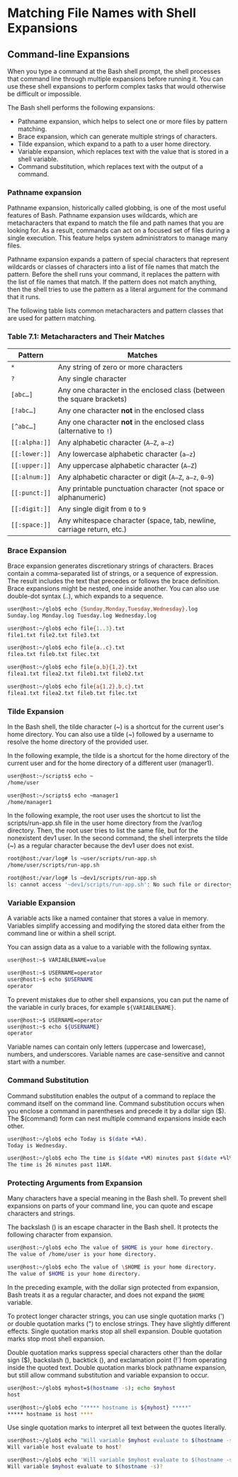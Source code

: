 # Matching File Names with Shell Expansions

## Command-line Expansions

When you type a command at the Bash shell prompt, the shell processes that command line through multiple expansions before running it. You can use these shell expansions to perform complex tasks that would otherwise be difficult or impossible.

The Bash shell performs the following expansions:
- Pathname expansion, which helps to select one or more files by pattern matching.
- Brace expansion, which can generate multiple strings of characters.
- Tilde expansion, which expand to a path to a user home directory.
- Variable expansion, which replaces text with the value that is stored in a shell variable.
- Command substitution, which replaces text with the output of a command.


### Pathname expansion

Pathname expansion, historically called globbing, is one of the most useful features of Bash. Pathname expansion uses wildcards, which are metacharacters that expand to match the file and path names that you are looking for. As a result, commands can act on a focused set of files during a single execution. This feature helps system administrators to manage many files.

Pathname expansion expands a pattern of special characters that represent wildcards or classes of characters into a list of file names that match the pattern. Before the shell runs your command, it replaces the pattern with the list of file names that match. If the pattern does not match anything, then the shell tries to use the pattern as a literal argument for the command that it runs.

The following table lists common metacharacters and pattern classes that are used for pattern matching.


### Table 7.1: Metacharacters and Their Matches

| Pattern           | Matches                                                                 |
|------------------|-------------------------------------------------------------------------|
| `*`              | Any string of zero or more characters                                   |
| `?`              | Any single character                                                    |
| `[abc…]`         | Any one character in the enclosed class (between the square brackets)   |
| `[!abc…]`        | Any one character **not** in the enclosed class                         |
| `[^abc…]`        | Any one character **not** in the enclosed class (alternative to `!`)    |
| `[[:alpha:]]`    | Any alphabetic character (`A–Z`, `a–z`)                                 |
| `[[:lower:]]`    | Any lowercase alphabetic character (`a–z`)                              |
| `[[:upper:]]`    | Any uppercase alphabetic character (`A–Z`)                              |
| `[[:alnum:]]`    | Any alphabetic character or digit (`A–Z`, `a–z`, `0–9`)                  |
| `[[:punct:]]`    | Any printable punctuation character (not space or alphanumeric)         |
| `[[:digit:]]`    | Any single digit from `0` to `9`                                        |
| `[[:space:]]`    | Any whitespace character (space, tab, newline, carriage return, etc.)   |


### Brace Expansion

Brace expansion generates discretionary strings of characters. Braces contain a comma-separated list of strings, or a sequence of expression. The result includes the text that precedes or follows the brace definition. Brace expansions might be nested, one inside another. You can also use double-dot syntax (..), which expands to a sequence.

```bash
user@host:~/glob$ echo {Sunday,Monday,Tuesday,Wednesday}.log
Sunday.log Monday.log Tuesday.log Wednesday.log

user@host:~/glob$ echo file{1..3}.txt
file1.txt file2.txt file3.txt

user@host:~/glob$ echo file{a..c}.txt
filea.txt fileb.txt filec.txt

user@host:~/glob$ echo file{a,b}{1,2}.txt
filea1.txt filea2.txt fileb1.txt fileb2.txt

user@host:~/glob$ echo file{a{1,2},b,c}.txt
filea1.txt filea2.txt fileb.txt filec.txt
```

### Tilde Expansion

In the Bash shell, the tilde character (~) is a shortcut for the current user's home directory. You can also use a tilde (~) followed by a username to resolve the home directory of the provided user.

In the following example, the tilde is a shortcut for the home directory of the current user and for the home directory of a different user (manager1).

```bash
user@host:~/scripts$ echo ~
/home/user

user@host:~/scripts$ echo ~manager1
/home/manager1
```

In the following example, the root user uses the shortcut to list the scripts/run-app.sh file in the user home directory from the /var/log directory. Then, the root user tries to list the same file, but for the nonexistent dev1 user. In the second command, the shell interprets the tilde (~) as a regular character because the dev1 user does not exist.
```bash
root@host:/var/log# ls ~user/scripts/run-app.sh
/home/user/scripts/run-app.sh

root@host:/var/log# ls ~dev1/scripts/run-app.sh
ls: cannot access '~dev1/scripts/run-app.sh': No such file or directory
```

### Variable Expansion

A variable acts like a named container that stores a value in memory. Variables simplify accessing and modifying the stored data either from the command line or within a shell script.

You can assign data as a value to a variable with the following syntax.

```bash
user@host:~$ VARIABLENAME=value
```

```bash
user@host:~$ USERNAME=operator
user@host:~$ echo $USERNAME
operator
```

To prevent mistakes due to other shell expansions, you can put the name of the variable in curly braces, for example `${VARIABLENAME}`.

```bash
user@host:~$ USERNAME=operator
user@host:~$ echo ${USERNAME}
operator
```

Variable names can contain only letters (uppercase and lowercase), numbers, and underscores. Variable names are case-sensitive and cannot start with a number.

### Command Substitution

Command substitution enables the output of a command to replace the command itself on the command line. Command substitution occurs when you enclose a command in parentheses and precede it by a dollar sign ($). The $(command) form can nest multiple command expansions inside each other.

```bash
user@host:~/glob$ echo Today is $(date +%A).
Today is Wednesday.

user@host:~/glob$ echo The time is $(date +%M) minutes past $(date +%l%p).
The time is 26 minutes past 11AM.
```


### Protecting Arguments from Expansion

Many characters have a special meaning in the Bash shell. To prevent shell expansions on parts of your command line, you can quote and escape characters and strings.

The backslash (\) is an escape character in the Bash shell. It protects the following character from expansion.

```bash
user@host:~/glob$ echo The value of $HOME is your home directory.
The value of /home/user is your home directory.

user@host:~/glob$ echo The value of \$HOME is your home directory.
The value of $HOME is your home directory.
```

In the preceding example, with the dollar sign protected from expansion, Bash treats it as a regular character, and does not expand the `$HOME` variable.

To protect longer character strings, you can use single quotation marks (') or double quotation marks (") to enclose strings. They have slightly different effects. Single quotation marks stop all shell expansion. Double quotation marks stop most shell expansion.

Double quotation marks suppress special characters other than the dollar sign ($), backslash (\), backtick (), and exclamation point (!`) from operating inside the quoted text. Double quotation marks block pathname expansion, but still allow command substitution and variable expansion to occur.

```bash
user@host:~/glob$ myhost=$(hostname -s); echo $myhost
host

user@host:~/glob$ echo "***** hostname is ${myhost} *****"
***** hostname is host ****
```

Use single quotation marks to interpret all text between the quotes literally.

```bash
user@host:~/glob$ echo "Will variable $myhost evaluate to $(hostname -s)?"
Will variable host evaluate to host?

user@host:~/glob$ echo 'Will variable $myhost evaluate to $(hostname -s)?'
Will variable $myhost evaluate to $(hostname -s)?
```
